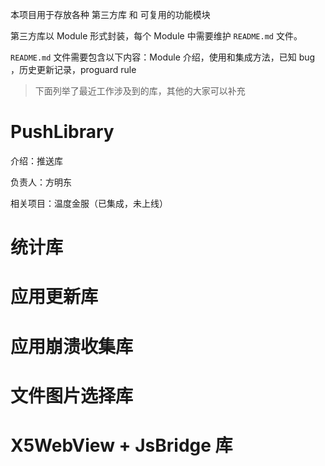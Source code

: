 
本项目用于存放各种 第三方库 和 可复用的功能模块

第三方库以 Module 形式封装，每个 Module 中需要维护 `README.md` 文件。

`README.md` 文件需要包含以下内容：Module 介绍，使用和集成方法，已知 bug ，历史更新记录，proguard rule

>下面列举了最近工作涉及到的库，其他的大家可以补充

# PushLibrary

介绍：推送库

负责人：方明东

相关项目：温度金服（已集成，未上线）

# 统计库


# 应用更新库


# 应用崩溃收集库


# 文件图片选择库


# X5WebView + JsBridge 库


